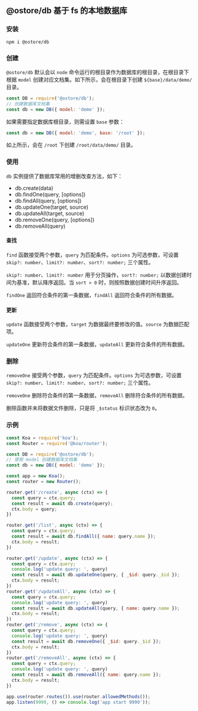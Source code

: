 ## @ostore/db 基于 fs 的本地数据库

### 安装
```
npm i @ostore/db
```

### 创建
`@ostore/db` 默认会以 `node` 命令运行的根目录作为数据库的根目录，在根目录下根据 `model` 创建对应文档集。如下所示，会在根目录下创建 `${base}/data/demo/` 目录。

```js
const DB = require('@ostore/db');
// 创建数据库文档集
const db = new DB({ model: 'demo' });
```

如果需要指定数据库根目录，则需设置 `base` 参数：

```js
const db = new DB({ model: 'demo', base: '/root' });
```
如上所示，会在 `/root` 下创建 `/root/data/demo/` 目录。

### 使用
`db` 实例提供了数据库常用的增删改查方法，如下：
  
  - db.create(data)
  - db.findOne(query, [options])
  - db.findAll(query, [options])
  - db.updateOne(target, source)
  - db.updateAll(target, source)
  - db.removeOne(query, [options])
  - db.removeAll(query)

#### 查找
`find` 函数接受两个参数，`query` 为匹配条件。`options` 为可选参数，可设置`skip?: number`、`limit?: number`、`sort?: number;` 三个属性。

`skip?: number`、`limit?: number` 用于分页操作，`sort?: number;` 以数据创建时间为基准，默认降序返回。当 `sort > 0` 时，则按照数据创建时间升序返回。

`findOne` 返回符合条件的第一条数据，`findAll` 返回符合条件的所有数据。

#### 更新
`update` 函数接受两个参数，`target` 为数据最终要修改的值。`source` 为数据匹配项。

`updateOne` 更新符合条件的第一条数据，`updateAll` 更新符合条件的所有数据。

### 删除
`removeOne` 接受两个参数，`query` 为匹配条件。`options` 为可选参数，可设置`skip?: number`、`limit?: number`、`sort?: number;` 三个属性。

`removeOne` 删除符合条件的第一条数据，`removeAll` 删除符合条件的所有数据。

删除函数并未将数据文件删除，只是将 `_$status` 标识状态改为 `0`。

### 示例
```js
const Koa = require('koa');
const Router = require('@koa/router');

const DB = require('@ostore/db');
// 使用 model 创建数据库文档集
const db = new DB({ model: 'demo' });

const app = new Koa();
const router = new Router();

router.get('/create', async (ctx) => {
  const query = ctx.query;
  const result = await db.create(query);
  ctx.body = query;
})

router.get('/list', async (ctx) => {
  const query = ctx.query;
  const result = await db.findAll({ name: query.name });
  ctx.body = result;
})

router.get('/update', async (ctx) => {
  const query = ctx.query;
  console.log('update query: ', query)
  const result = await db.updateOne(query, { _$id: query._$id });
  ctx.body = result;
})
router.get('/updateAll', async (ctx) => {
  const query = ctx.query;
  console.log('update query: ', query)
  const result = await db.updateAll(query, { name: query.name });
  ctx.body = result;
})
router.get('/remove', async (ctx) => {
  const query = ctx.query;
  console.log('update query: ', query)
  const result = await db.removeOne({ _$id: query._$id });
  ctx.body = result;
})
router.get('/removeAll', async (ctx) => {
  const query = ctx.query;
  console.log('update query: ', query)
  const result = await db.removeAll({ name: query.name });
  ctx.body = result;
})

app.use(router.routes()).use(router.allowedMethods());
app.listen(9999, () => console.log('app start 9999'));
```